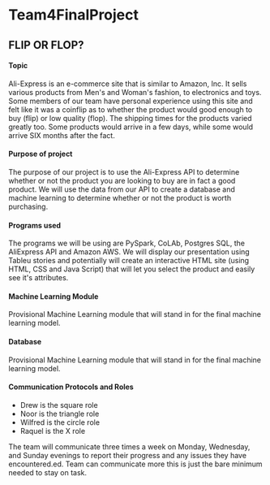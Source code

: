 # Team4FinalProject

## FLIP OR FLOP?

#### Topic

Ali-Express is an e-commerce site that is similar to Amazon, Inc. It sells various products from Men's and Woman's fashion, to electronics and toys.
Some members of our team have personal experience using this site and felt like it was a coinflip as to whether the product would good enough to buy
(flip) or low quality (flop).  The shipping times for the products varied greatly too.  Some products would arrive in a few days, while some would
arrive SIX months after the fact.


#### Purpose of project

The purpose of our project is to use the Ali-Express API  to determine whether or not the product you are looking to buy are in fact a good 
product.  We will use the data from our API to create a database and machine learning to determine whether or not the product is worth
purchasing.

#### Programs used

The programs we will be using are PySpark, CoLAb, Postgres SQL, the AliExpress API and Amazon AWS.  We will display our presentation using Tableu
stories and potentially will create an interactive HTML site (using HTML, CSS and Java Script) that will let you select the product and easily see
it's attributes.

#### Machine Learning Module

Provisional Machine Learning module that will stand in for the final machine learning model.  

#### Database

Provisional Machine Learning module that will stand in for the final machine learning model.

#### Communication Protocols and Roles

- Drew is the square role
- Noor is the triangle role
- Wilfred is the circle role
- Raquel is the X role

The team will communicate three times a week on Monday, Wednesday, and Sunday evenings to report their progress and any issues they have encountered.ed.
Team can communicate more this is just the bare minimum needed to stay on task.